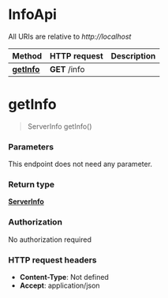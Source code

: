 # InfoApi

All URIs are relative to *http://localhost*

Method | HTTP request | Description
------------- | ------------- | -------------
[**getInfo**](InfoApi.md#getInfo) | **GET** /info | 


<a name="getInfo"></a>
# **getInfo**
> ServerInfo getInfo()



### Parameters
This endpoint does not need any parameter.

### Return type

[**ServerInfo**](../Models/ServerInfo.md)

### Authorization

No authorization required

### HTTP request headers

- **Content-Type**: Not defined
- **Accept**: application/json

